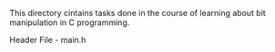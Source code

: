 This directory cintains tasks done in the course of learning about bit manipulation in C programming.

Header File - main.h
